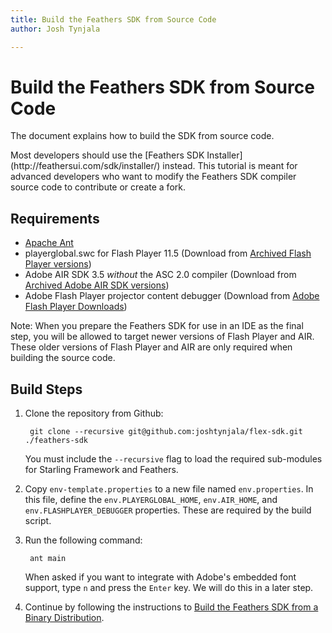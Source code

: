 ```yaml
---
title: Build the Feathers SDK from Source Code  
author: Josh Tynjala

---
```

# Build the Feathers SDK from Source Code

The document explains how to build the SDK from source code.

<aside class="warn">Most developers should use the [Feathers SDK Installer](http://feathersui.com/sdk/installer/) instead. This tutorial is meant for advanced developers who want to modify the Feathers SDK compiler source code to contribute or create a fork.</aside>

## Requirements

* [Apache Ant](http://ant.apache.org)
* playerglobal.swc for Flash Player 11.5 (Download from [Archived Flash Player versions](https://helpx.adobe.com/flash-player/kb/archived-flash-player-versions.html))
* Adobe AIR SDK 3.5 *without* the ASC 2.0 compiler (Download from [Archived Adobe AIR SDK versions](https://helpx.adobe.com/air/kb/archived-air-sdk-version.html))
* Adobe Flash Player projector content debugger (Download from [Adobe Flash Player Downloads](https://www.adobe.com/support/flashplayer/downloads.html))

Note: When you prepare the Feathers SDK for use in an IDE as the final step, you will be allowed to target newer versions of Flash Player and AIR. These older versions of Flash Player and AIR are only required when building the source code.

## Build Steps

1. Clone the repository from Github:

        git clone --recursive git@github.com:joshtynjala/flex-sdk.git ./feathers-sdk

    You must include the `--recursive` flag to load the required sub-modules for Starling Framework and Feathers.

1. Copy `env-template.properties` to a new file named `env.properties`. In this file, define the `env.PLAYERGLOBAL_HOME`, `env.AIR_HOME`, and `env.FLASHPLAYER_DEBUGGER` properties. These are required by the build script.

1. Run the following command:

        ant main

    When asked if you want to integrate with Adobe's embedded font support, type `n` and press the `Enter` key. We will do this in a later step.

1. Continue by following the instructions to [Build the Feathers SDK from a Binary Distribution](build-binary-distribution.html).